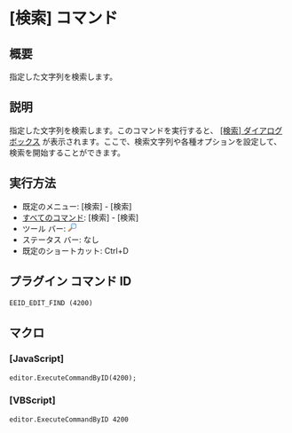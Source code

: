 # \[検索\] コマンド

## 概要

指定した文字列を検索します。

## 説明

指定した文字列を検索します。このコマンドを実行すると、 [\[検索\] ダイアログ \
ボックス](../../dlg/find/index) が表示されます。ここで、検索文字列や各種オプションを設定して、検索を開始することができます。

## 実行方法

- 既定のメニュー: \[検索\] \- \[検索\]
- [すべてのコマンド](../../glossary/allcommands): \[検索\] \- \[検索\]
- ツール バー: ![](../../images/editfind.gif)
- ステータス バー: なし
- 既定のショートカット: Ctrl+D

## プラグイン コマンド ID

```
EEID_EDIT_FIND (4200)
```

## マクロ

### \[JavaScript\]

```
editor.ExecuteCommandByID(4200);
```

### \[VBScript\]

```
editor.ExecuteCommandByID 4200
```
